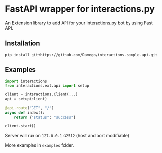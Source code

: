# FastAPI wrapper for interactions.py

An Extension library to add API for your interactions.py bot by using Fast API.

## Installation

``pip install git+https://github.com/Damego/interactions-simple-api.git``


## Examples

```python
import interactions
from interactions.ext.api import setup

client = interactions.Client(...)
api = setup(client)

@api.route("GET", "/")
async def index():
    return {"status": "success"}

client.start()
```

Server will run on ``127.0.0.1:32512`` (host and port modifiable)

More examples in ``examples`` folder.
